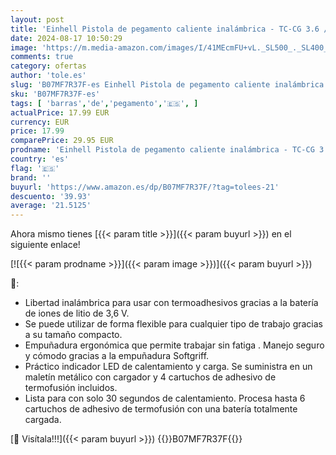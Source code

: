 ```yaml
---
layout: post
title: 'Einhell Pistola de pegamento caliente inalámbrica - TC-CG 3.6 /1 Li – 3 6 V  calentamiento 30 segundos  indicador LED de calentamiento y carga. Incluye caja de metal  cargador + 4 barras de pegamento'
date: 2024-08-17 10:50:29
image: 'https://m.media-amazon.com/images/I/41MEcmFU+vL._SL500_._SL400_.jpg'
comments: true
category: ofertas
author: 'tole.es'
slug: 'B07MF7R37F-es Einhell Pistola de pegamento caliente inalámbrica - TC-CG...'
sku: 'B07MF7R37F-es'
tags: [ 'barras','de','pegamento','🇪🇸', ]
actualPrice: 17.99 EUR
currency: EUR
price: 17.99
comparePrice: 29.95 EUR
prodname: 'Einhell Pistola de pegamento caliente inalámbrica - TC-CG 3.6 /1 Li – 3 6 V  calentamiento 30 segundos  indicador LED de calentamiento y carga. Incluye caja de metal  cargador + 4 barras de pegamento'
country: 'es'
flag: '🇪🇸'
brand: ''
buyurl: 'https://www.amazon.es/dp/B07MF7R37F/?tag=tolees-21'
descuento: '39.93'
average: '21.5125'
---
```


Ahora mismo tienes [{{< param title >}}]({{< param buyurl >}}) en el siguiente enlace!

[![{{< param prodname >}}]({{< param image >}})]({{< param buyurl >}})

🔎:

- Libertad inalámbrica para usar con termoadhesivos gracias a la batería de iones de litio de 3,6 V.
- Se puede utilizar de forma flexible para cualquier tipo de trabajo gracias a su tamaño compacto.
- Empuñadura ergonómica que permite trabajar sin fatiga . Manejo seguro y cómodo gracias a la empuñadura Softgriff.
- Práctico indicador LED de calentamiento y carga. Se suministra en un maletín metálico con cargador y 4 cartuchos de adhesivo de termofusión incluidos.
- Lista para con solo 30 segundos de calentamiento. Procesa hasta 6 cartuchos de adhesivo de termofusión con una batería totalmente cargada.

[🛒 Visítala!!!]({{< param buyurl >}})
{{<world>}}B07MF7R37F{{</world>}}
